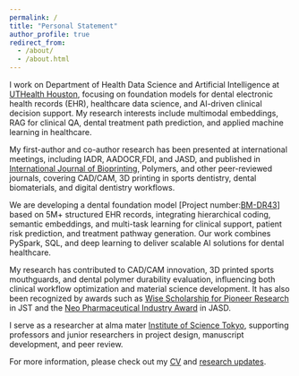 ```yaml
---
permalink: /
title: "Personal Statement"
author_profile: true
redirect_from: 
  - /about/
  - /about.html
---
```

I work on Department of Health Data Science and Artificial Intelligence at [UTHealth Houston](https://sbmi.uth.edu/), focusing on foundation models for dental electronic health records (EHR), healthcare data science, and AI-driven clinical decision support. My research interests include multimodal embeddings, RAG for clinical QA, dental treatment path prediction, and applied machine learning in healthcare.

My first-author and co-author research has been presented at international meetings, including IADR, AADOCR,FDI, and JASD, and published in [International Journal of Bioprinting](https://accscience.com/journal/IJB/10/4/10.36922/ijb.2469), Polymers, and other peer-reviewed journals, covering CAD/CAM, 3D printing in sports dentistry, dental biomaterials, and digital dentistry workflows.

We are developing a dental foundation model [Project number:[BM-DR43](https://www.uth.edu/bigmouth/research-publications)] based on 5M+ structured EHR records, integrating hierarchical coding, semantic embeddings, and multi-task learning for clinical support, patient risk prediction, and treatment pathway generation. Our work combines PySpark, SQL, and deep learning to deliver scalable AI solutions for dental healthcare.

My research has contributed to CAD/CAM innovation, 3D printed sports mouthguards, and dental polymer durability evaluation, influencing both clinical workflow optimization and material science development. It has also been recognized by awards such as [Wise Scholarship for Pioneer Research](https://www.tmd.ac.jp/campuslife/takuetsu/) in JST and the [Neo Pharmaceutical Industry Award](https://kokuhoken.net/jasd/award/) in JASD.

I serve as a researcher at alma mater [Institute of Science Tokyo](https://www.tmd.ac.jp/english/news/20240619084424/), supporting professors and junior researchers in project design, manuscript development, and peer review.

For more information, please check out my [CV](https://github.com/chrisli-lcy/chrisli-lcy.github.io/blob/master/assets/Chenyuan_Li_CV_Github_2.pdf) and [research updates](https://scholar.google.com/citations?user=SJm-RW4AAAAJ&hl=en).

